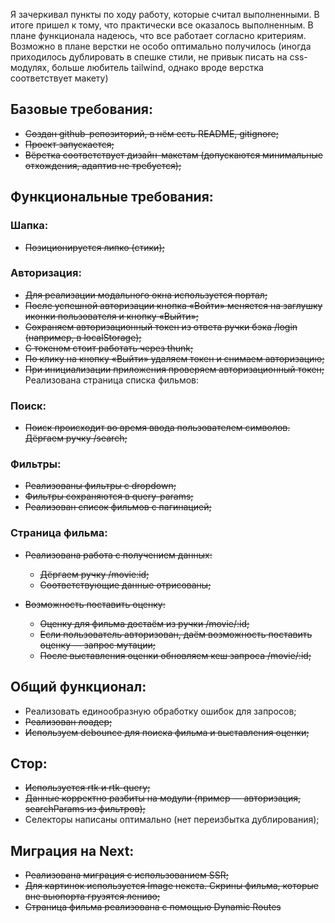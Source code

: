 Я зачеркивал пункты по ходу работу, которые считал выполненными.
В итоге пришел к тому, что практически все оказалось выполненным.
В плане функционала надеюсь, что все работает согласно критериям.
Возможно в плане верстки не особо оптимально получилось (иногда приходилось дублировать в спешке стили, не привык писать
на css-модулях, больше любитель tailwind, однако вроде верстка соответствует макету)

## Базовые требования:

- ~~Создан github-репозиторий, в нём есть README, gitignore;~~
- ~~Проект запускается;~~
- ~~Вёрстка соответствует дизайн-макетам (допускаются минимальные отхождения, адаптив не требуется);~~

## Функциональные требования:

### Шапка:

- ~~Позиционируется липко (стики);~~

### Авторизация:

- ~~Для реализации модального окна используется портал;~~
- ~~После успешной авторизации кнопка «Войти» меняется на заглушку иконки пользователя и кнопку «Выйти»;~~
- ~~Сохраняем авторизационный токен из ответа ручки бэка /login (например, в localStorage);~~
- ~~С токеном стоит работать через thunk;~~
- ~~По клику на кнопку «Выйти» удаляем токен и снимаем авторизацию;~~
- ~~При инициализации приложения проверяем авторизационный токен;~~
  Реализована страница списка фильмов:

### Поиск:

- ~~Поиск происходит во время ввода пользователем символов. Дёргаем ручку /search;~~

### Фильтры:

- ~~Реализованы фильтры с dropdown;~~
- ~~Фильтры сохраняются в query-params;~~
- ~~Реализован список фильмов с пагинацией;~~

### Страница фильма:

- ~~Реализована работа с получением данных:~~
    - ~~Дёргаем ручку /movie:id;~~
    - ~~Соответствующие данные отрисованы;~~
- ~~Возможность поставить оценку:~~

    - ~~Оценку для фильма достаём из ручки /movie/:id;~~
    - ~~Если пользователь авторизован, даём возможность поставить оценку — запрос мутации;~~
    - ~~После выставления оценки обновляем кеш запроса /movie/:id;~~

## Общий функционал:

- Реализовать единообразную обработку ошибок для запросов;
- ~~Реализован лоадер;~~
- ~~Используем debounce для поиска фильма и выставления оценки;~~

## Стор:

- ~~Используется rtk и rtk-query;~~
- ~~Данные корректно разбиты на модули (пример — авторизация, searchParams из фильтров);~~
- Селекторы написаны оптимально (нет переизбытка дублирования);

## Миграция на Next:

- ~~Реализована миграция с использованием SSR;~~
- ~~Для картинок используется Image некста. Скрины фильма, которые вне вьюпорта грузятся лениво;~~
- ~~Страница фильма реализована с помощью Dynamic Routes~~

